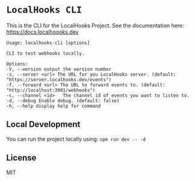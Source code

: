 # `LocalHooks CLI`

This is the CLI for the LocalHooks Project. See the documentation here: https://docs.localhoooks.dev

```
Usage: localhooks-cli [options]

CLI to test webhooks locally.

Options:
-V, --version output the version number
-s, --server <url> The URL for you LocalHooks server. (default: "https://server.localhooks.dev/events")
-f, --forward <url> The URL to forward events to. (default: "http://localhost:3001/webhooks")
-c, --channel <id>   The channel id of events you want to listen to.
-d, --debug Enable debug. (default: false)
-h, --help display help for command

```

## Local Development

You can run the project locally using: `npm run dev -- -d`

## License

MIT
